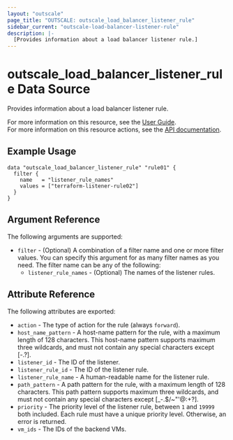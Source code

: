 ```yaml
---
layout: "outscale"
page_title: "OUTSCALE: outscale_load_balancer_listener_rule"
sidebar_current: "outscale-load-balancer-listener-rule"
description: |-
  [Provides information about a load balancer listener rule.]
---
```


# outscale_load_balancer_listener_rule Data Source

Provides information about a load balancer listener rule.

For more information on this resource, see the [User Guide](https://docs.outscale.com/en/userguide/About-Load-Balancers.html).  
For more information on this resource actions, see the [API documentation](https://docs.outscale.com/api#3ds-outscale-api-listener).

## Example Usage

```hcl
data "outscale_load_balancer_listener_rule" "rule01" {
  filter {
    name   = "listener_rule_names"
    values = ["terraform-listener-rule02"]
  }
}
```

## Argument Reference

The following arguments are supported:

* `filter` - (Optional) A combination of a filter name and one or more filter values. You can specify this argument for as many filter names as you need. The filter name can be any of the following:
    * `listener_rule_names` - (Optional) The names of the listener rules.

## Attribute Reference

The following attributes are exported:

* `action` - The type of action for the rule (always `forward`).
* `host_name_pattern` - A host-name pattern for the rule, with a maximum length of 128 characters. This host-name pattern supports maximum three wildcards, and must not contain any special characters except [-.?].
* `listener_id` - The ID of the listener.
* `listener_rule_id` - The ID of the listener rule.
* `listener_rule_name` - A human-readable name for the listener rule.
* `path_pattern` - A path pattern for the rule, with a maximum length of 128 characters. This path pattern supports maximum three wildcards, and must not contain any special characters except [_-.$/~&quot;'@:+?].
* `priority` - The priority level of the listener rule, between `1` and `19999` both included. Each rule must have a unique priority level. Otherwise, an error is returned.
* `vm_ids` - The IDs of the backend VMs.
